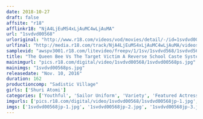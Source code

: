 ```yaml
---
date: 2018-10-27
draft: false
affsite: "r18"
afflinkr18: "NjA4LjEuMS4xLjAuMC4wLjAuMA"
url: "1svdvd00568"
urloriginal: "http://www.r18.com/videos/vod/movies/detail/-/id=1svdvd00568"
urlfinal: "http://media.r18.com/track/NjA4LjEuMS4xLjAuMC4wLjAuMA/videos/vod/movies/detail/-/id=1svdvd00568"
samplevid: "awspv3001.r18.com/litevideo/freepv/1/1sv/1svdvd568/1svdvd568_dmb_w.mp4"
title: "The Queen Bee Vs The Target Victim A Reverse School Caste System! She Was Caught Using The Boys' Bathroom And Strippd Naked And Bullied... The Next Day, She Took Her Sweet Time Getting Her Revenge!!"
mainimgurl: "pics.r18.com/digital/video/1svdvd00568/1svdvd00568ps.jpg"
mainimgs: "1svdvd00568ps.jpg"
releasedate: "Nov. 10, 2016"
duration: 162
productioncomp: "Sadistic Village"
girls: ['Shuri Atomi']
categories: ['Youthful', 'Sailor Uniform', 'Variety', 'Featured Actress', 'Golden Shower', 'Sex Toys', 'Face Sitting', 'Hi-Def']
imgurls: ['pics.r18.com/digital/video/1svdvd00568/1svdvd00568jp-1.jpg', 'pics.r18.com/digital/video/1svdvd00568/1svdvd00568jp-2.jpg', 'pics.r18.com/digital/video/1svdvd00568/1svdvd00568jp-3.jpg', 'pics.r18.com/digital/video/1svdvd00568/1svdvd00568jp-4.jpg', 'pics.r18.com/digital/video/1svdvd00568/1svdvd00568jp-5.jpg', 'pics.r18.com/digital/video/1svdvd00568/1svdvd00568jp-6.jpg', 'pics.r18.com/digital/video/1svdvd00568/1svdvd00568jp-7.jpg', 'pics.r18.com/digital/video/1svdvd00568/1svdvd00568jp-8.jpg', 'pics.r18.com/digital/video/1svdvd00568/1svdvd00568jp-9.jpg', 'pics.r18.com/digital/video/1svdvd00568/1svdvd00568jp-10.jpg', 'pics.r18.com/digital/video/1svdvd00568/1svdvd00568jp-11.jpg', 'pics.r18.com/digital/video/1svdvd00568/1svdvd00568jp-12.jpg', 'pics.r18.com/digital/video/1svdvd00568/1svdvd00568jp-13.jpg', 'pics.r18.com/digital/video/1svdvd00568/1svdvd00568jp-14.jpg', 'pics.r18.com/digital/video/1svdvd00568/1svdvd00568jp-15.jpg', 'pics.r18.com/digital/video/1svdvd00568/1svdvd00568jp-16.jpg', 'pics.r18.com/digital/video/1svdvd00568/1svdvd00568jp-17.jpg', 'pics.r18.com/digital/video/1svdvd00568/1svdvd00568jp-18.jpg', 'pics.r18.com/digital/video/1svdvd00568/1svdvd00568jp-19.jpg', 'pics.r18.com/digital/video/1svdvd00568/1svdvd00568jp-20.jpg']
imgs: ['1svdvd00568jp-1.jpg', '1svdvd00568jp-2.jpg', '1svdvd00568jp-3.jpg', '1svdvd00568jp-4.jpg', '1svdvd00568jp-5.jpg', '1svdvd00568jp-6.jpg', '1svdvd00568jp-7.jpg', '1svdvd00568jp-8.jpg', '1svdvd00568jp-9.jpg', '1svdvd00568jp-10.jpg', '1svdvd00568jp-11.jpg', '1svdvd00568jp-12.jpg', '1svdvd00568jp-13.jpg', '1svdvd00568jp-14.jpg', '1svdvd00568jp-15.jpg', '1svdvd00568jp-16.jpg', '1svdvd00568jp-17.jpg', '1svdvd00568jp-18.jpg', '1svdvd00568jp-19.jpg', '1svdvd00568jp-20.jpg']
---
```

